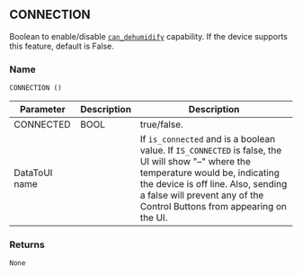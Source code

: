 ## CONNECTION

Boolean to enable/disable [`can_dehumidify`][1] capability. If the device supports this feature, default is False.


### Name

`CONNECTION ()`


| Parameter     | Description | Description                                                                                                                                                                                                                                            |
| ------------- | ----------- | ------------------------------------------------------------------------------------------------------------------------------------------------------------------------------------------------------------------------------------------------------ |
| CONNECTED     | BOOL        | true/false.                                                                                                                                                                                                                                            |
| DataToUI name |             | If  `is_connected` and is a boolean value. If `IS_CONNECTED` is false, the UI will show "–" where the temperature would be, indicating the device is off line. Also, sending a false will prevent any of the Control Buttons from appearing on the UI. |



### Returns

`None`



[1]:	https://snap-one.github.io/docs-driverworks-proxyprotocol/#thermostat-capabilities